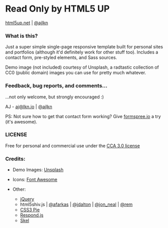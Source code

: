 Read Only by HTML5 UP
===
[html5up.net](html5up.net) | [@ajlkn](twitter.com/ajlkn)

### What is this?

Just a super simple single-page responsive template built for personal sites and portfolios
(although it'd definitely work for other stuff too). Includes a contact form, pre-styled
elements, and Sass sources.

Demo image (not included) courtesy of Unsplash, a radtastic collection of CC0 (public domain) images you can use for pretty much whatever.

### Feedback, bug reports, and comments... 

...not only welcome, but strongly encouraged :)

AJ - [aj@lkn.io](aj@lkn.io) | [@ajlkn](twitter.com/ajlkn)

PS: Not sure how to get that contact form working? Give [formspree.io](formspree.io) a try (it's awesome).

### LICENSE

Free for personal and commercial use under the [CCA 3.0 license](html5up.net/license)

### Credits:

* Demo Images: [Unsplash](unsplash.com)

* Icons: [Font Awesome](fortawesome.github.com/Font-Awesome)

* Other:
	- [jQuery](jquery.com)
	- html5shiv.js | [@afarkas](twitter.com/afarkas) | [@jdalton](twitter.com/jdalton) | [@jon_neal](twitter.com/jon_neal) | [@rem](twitter.com/rem)
	- [CSS3 Pie](css3pie.com)
	- [Respond.js](j.mp/respondjs)
	- [Skel](skel.io)